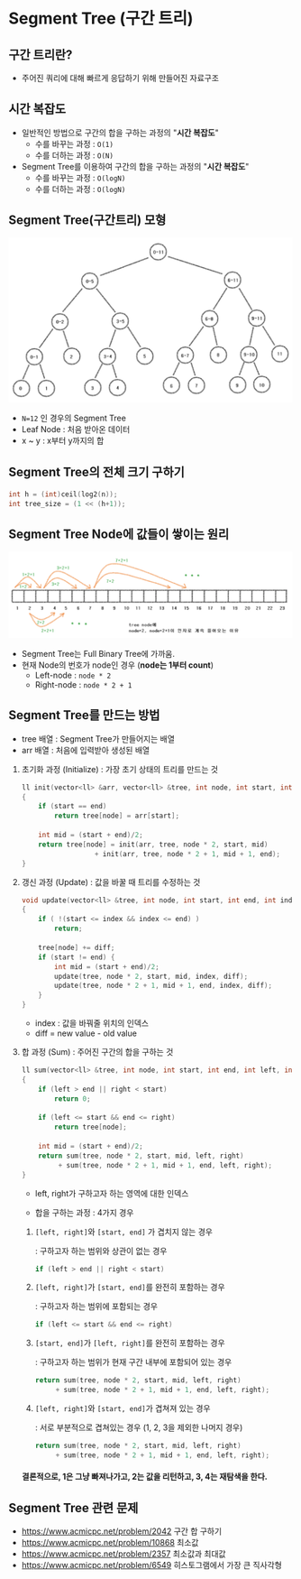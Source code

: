 # Segment Tree (구간 트리)

## 구간 트리란?

* 주어진 쿼리에 대해 빠르게 응답하기 위해 만들어진 자료구조



## 시간 복잡도

* 일반적인 방법으로 구간의 합을 구하는 과정의 "**시간 복잡도**"
  * 수를 바꾸는 과정 : `O(1)`
  * 수를 더하는 과정 : `O(N)`
* Segment Tree를 이용하여 구간의 합을 구하는 과정의 "**시간 복잡도**"
  * 수를 바꾸는 과정 : `O(logN)`
  * 수를 더하는 과정 : `O(logN)`



## Segment Tree(구간트리) 모형

![ModelOfSegmentTree](../images/Algorithm/ModelOfSegmentTree.png)

* `N=12` 인 경우의 Segment Tree
* Leaf Node : 처음 받아온 데이터
* x ~ y : x부터 y까지의 합



## Segment Tree의 전체 크기 구하기

```C++
int h = (int)ceil(log2(n));
int tree_size = (1 << (h+1));
```



## Segment Tree Node에 값들이 쌓이는 원리

![PrincipleOfSegmentTree](../images/Algorithm/PrincipleOfSegmentTree.png)

* Segment Tree는 Full Binary Tree에 가까움.
* 현재 Node의 번호가 node인 경우 (**node는 1부터 count**)
  * Left-node : `node * 2`
  * Right-node : `node * 2 + 1`



## Segment Tree를 만드는 방법

* tree 배열 : Segment Tree가 만들어지는 배열
* arr 배열 : 처음에 입력받아 생성된 배열



1. 초기화 과정 (Initialize) : 가장 초기 상태의 트리를 만드는 것

   ```C++
   ll init(vector<ll> &arr, vector<ll> &tree, int node, int start, int end)
   {
       if (start == end)
           return tree[node] = arr[start];
       
       int mid = (start + end)/2;
       return tree[node] = init(arr, tree, node * 2, start, mid)
           			 + init(arr, tree, node * 2 + 1, mid + 1, end);
   }
   ```

2. 갱신 과정 (Update) : 값을 바꿀 때 트리를 수정하는 것

   ```C++
   void update(vector<ll> &tree, int node, int start, int end, int index, ll diff)
   {
       if ( !(start <= index && index <= end) )
           return;
       
       tree[node] += diff;
       if (start != end) {
           int mid = (start + end)/2;
           update(tree, node * 2, start, mid, index, diff);
           update(tree, node * 2 + 1, mid + 1, end, index, diff);
       }
   }
   ```

   * index : 값을 바꿔줄 위치의 인덱스
   * diff = new value - old value

3. 합 과정 (Sum) : 주어진 구간의 합을 구하는 것

   ```C++
   ll sum(vector<ll> &tree, int node, int start, int end, int left, int right)
   {
       if (left > end || right < start)
           return 0;
       
       if (left <= start && end <= right)
           return tree[node];
       
       int mid = (start + end)/2;
       return sum(tree, node * 2, start, mid, left, right)
            + sum(tree, node * 2 + 1, mid + 1, end, left, right);
   }
   ```

   * left, right가 구하고자 하는 영역에 대한 인덱스

   * 합을 구하는 과정 : 4가지 경우


   1. `[left, right]`와  `[start, end]` 가 겹치지 않는 경우

      : 구하고자 하는 범위와 상관이 없는 경우

      ```C++
      if (left > end || right < start)
      ```

   2. `[left, right]`가  `[start, end]`를 완전히 포함하는 경우

      : 구하고자 하는 범위에 포함되는 경우

      ```C++
      if (left <= start && end <= right)
      ```

   3. `[start, end]`가  `[left, right]`를 완전히 포함하는 경우

      : 구하고자 하는 범위가 현재 구간 내부에 포함되어 있는 경우

      ```C++
      return sum(tree, node * 2, start, mid, left, right)
           + sum(tree, node * 2 + 1, mid + 1, end, left, right);
      ```

   4. `[left, right]`와 `[start, end]`가 겹쳐져 있는 경우

      : 서로 부분적으로 겹쳐있는 경우 (1, 2, 3을 제외한 나머지 경우)

      ```C++
      return sum(tree, node * 2, start, mid, left, right)
           + sum(tree, node * 2 + 1, mid + 1, end, left, right);
      ```



   #### 결론적으로, 1은 그냥 빠져나가고, 2는 값을 리턴하고, 3, 4는 재탐색을 한다.



## Segment Tree 관련 문제

* <https://www.acmicpc.net/problem/2042> 구간 합 구하기
* <https://www.acmicpc.net/problem/10868> 최소값 
* <https://www.acmicpc.net/problem/2357> 최소값과 최대값 
* <https://www.acmicpc.net/problem/6549> 히스토그램에서 가장 큰 직사각형 

